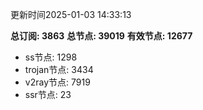 更新时间2025-01-03 14:33:13

**总订阅: 3863**
**总节点: 39019**
**有效节点: 12677**
- ss节点: 1298
- trojan节点: 3434
- v2ray节点: 7919
- ssr节点: 23

